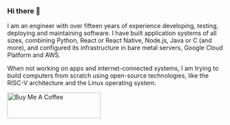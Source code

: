 ### Hi there 👋

I am an engineer with over fifteen years of experience developing, testing, deploying and maintaining software. I have built application systems of all sizes, combining Python, React or React Native, Node.js, Java or C (and more), and configured its infrastructure in bare metal servers, Google Cloud Platform and AWS.

When not working on apps and internet-connected systems, I am trying to build computers from scratch using open-source technologies, like the RISC-V architecture and the Linux operating system.

<a href="https://www.buymeacoffee.com/marcbperez" target="_blank"><img src="https://cdn.buymeacoffee.com/buttons/v2/default-yellow.png" alt="Buy Me A Coffee" style="height: 60px !important;width: 217px !important;"></a>
